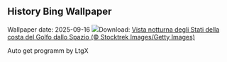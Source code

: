 ## History Bing Wallpaper
Wallpaper date: 2025-09-16
![](https://www.bing.com/th?id=OHR.OzoneEarth_IT-IT9452054464_UHD.jpg&w=1000)Download: [Vista notturna degli Stati della costa del Golfo dallo Spazio (© Stocktrek Images/Getty Images)](https://www.bing.com/th?id=OHR.OzoneEarth_IT-IT9452054464_UHD.jpg)

Auto get programm by LtgX

